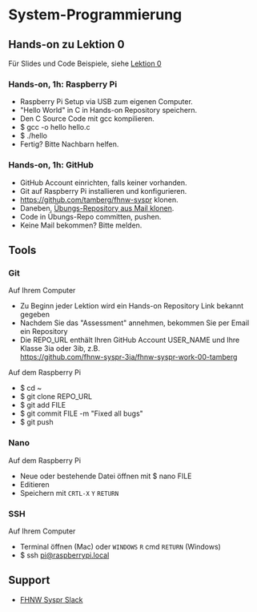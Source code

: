 # System-Programmierung
## Hands-on zu Lektion 0
Für Slides und Code Beispiele, siehe [Lektion 0](https://github.com/tamberg/fhnw-syspr/blob/master/00/README.md)

### Hands-on, 1h: Raspberry Pi
* Raspberry Pi Setup via USB zum eigenen Computer.
* "Hello World" in C in Hands-on Repository speichern.
* Den C Source Code mit gcc kompilieren.
* $ gcc -o hello hello.c
* $ ./hello
* Fertig? Bitte Nachbarn helfen.

### Hands-on, 1h: GitHub
* GitHub Account einrichten, falls keiner vorhanden.
* Git auf Raspberry Pi installieren und konfigurieren.
* https://github.com/tamberg/fhnw-syspr klonen.
* Daneben, [Übungs-Repository aus Mail klonen](#git).
* Code in Übungs-Repo committen, pushen.
* Keine Mail bekommen? Bitte melden.

## Tools
### Git
Auf Ihrem Computer
* Zu Beginn jeder Lektion wird ein Hands-on Repository Link bekannt gegeben
* Nachdem Sie das "Assessment" annehmen, bekommen Sie per Email ein Repository
* Die REPO_URL enthält Ihren GitHub Account USER_NAME und Ihre Klasse 3ia oder 3ib, z.B.<br/>
            https://github.com/fhnw-syspr-3ia/fhnw-syspr-work-00-tamberg

Auf dem Raspberry Pi
* $ cd ~
* $ git clone REPO_URL
* $ git add FILE
* $ git commit FILE -m "Fixed all bugs"
* $ git push

### Nano
Auf dem Raspberry Pi
* Neue oder bestehende Datei öffnen mit $ nano FILE
* Editieren
* Speichern mit `CRTL-X` `Y` `RETURN`

### SSH
Auf Ihrem Computer
* Terminal öffnen (Mac) oder `WINDOWS` `R` cmd `RETURN` (Windows)
* $ ssh pi@raspberrypi.local

## Support
- [FHNW Syspr Slack](https://fhnw-syspr.slack.com/)
